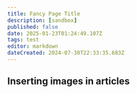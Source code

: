 ```yaml
---
title: Fancy Page Title
description: [sandbox]
published: false
date: 2025-01-23T01:24:49.107Z
tags: test
editor: markdown
dateCreated: 2024-07-30T22:33:35.683Z
---
```


## Inserting images in articles


